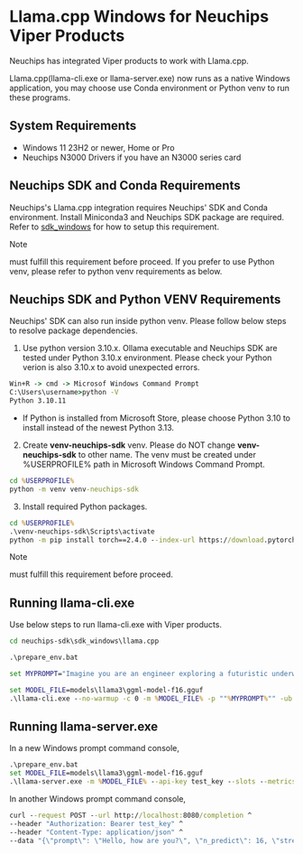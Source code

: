 # Llama.cpp Windows for Neuchips Viper Products

Neuchips has integrated Viper products to work with Llama.cpp.

Llama.cpp(llama-cli.exe or llama-server.exe) now runs as a native Windows application,
you may choose use Conda environment or Python venv to run these programs.

## System Requirements

* Windows 11 23H2 or newer, Home or Pro
* Neuchips N3000 Drivers if you have an N3000 series card

## Neuchips SDK and Conda Requirements

Neuchips's Llama.cpp integration requires Neuchips' SDK and Conda environment. Install Miniconda3 and Neuchips SDK package are required.
Refer to [sdk_windows](https://github.com/neuchips-support/neuchips-sdk/tree/main/sdk_windows) for how to setup this requirement.

> [!NOTE]
> must fulfill this requirement before proceed. If you prefer to use Python venv, please refer to python venv requirements as below.

## Neuchips SDK and Python VENV Requirements

Neuchips' SDK can also run inside python venv. Please follow below steps to resolve package dependencies.

1. Use python version 3.10.x. Ollama executable and Neuchips SDK are tested under Python 3.10.x environment.
   Please check your Python verion is also 3.10.x to avoid unexpected errors.
```bat
Win+R -> cmd -> Microsof Windows Command Prompt
C:\Users\username>python -V
Python 3.10.11
```
* If Python is installed from Microsoft Store, please choose Python 3.10 to install instead of the newest Python 3.13.

2. Create **venv-neuchips-sdk** venv. Please do NOT change **venv-neuchips-sdk** to other name. 
   The venv must be created under %USERPROFILE% path in Microsoft Windows Command Prompt.
```bat
cd %USERPROFILE%
python -m venv venv-neuchips-sdk
```
3. Install required Python packages.
```bat
cd %USERPROFILE%
.\venv-neuchips-sdk\Scripts\activate
python -m pip install torch==2.4.0 --index-url https://download.pytorch.org/whl/cpu
```

> [!NOTE]
> must fulfill this requirement before proceed.

## Running llama-cli.exe

Use below steps to run llama-cli.exe with Viper products.
```bat
cd neuchips-sdk\sdk_windows\llama.cpp

.\prepare_env.bat

set MYPROMPT="Imagine you are an engineer exploring a futuristic underwater research station built inside a massive transparent dome on the ocean floor. Describe in detail what you see as you walk through the curved glass corridors: the shimmering light filtering down from the surface, schools of curious fish drifting past, and the quiet hum of the life support systems. Include the textures, colors, and sounds that make the environment feel alive. Focus especially on the interaction between technology and nature, where marine life brushes up against human invention, creating a sense of both wonder and fragility in this unique setting."

set MODEL_FILE=models\llama3\ggml-model-f16.gguf
.\llama-cli.exe --no-warmup -c 0 -m %MODEL_FILE% -p ""%MYPROMPT%"" -ub 256 -t 6 -n 64 --jinja -no-cnv
```

## Running llama-server.exe
In a new Windows prompt command console,
```bat
.\prepare_env.bat
set MODEL_FILE=models\llama3\ggml-model-f16.gguf
.\llama-server.exe -m %MODEL_FILE% --api-key test_key --slots --metrics
```

In another Windows prompt command console,
```bat
curl --request POST --url http://localhost:8080/completion ^
--header "Authorization: Bearer test_key" ^
--header "Content-Type: application/json" ^
--data "{\"prompt\": \"Hello, how are you?\", \"n_predict\": 16, \"stream\": false}"
```